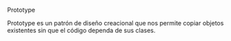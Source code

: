 Prototype

Prototype es un patrón de diseño creacional que nos permite copiar objetos existentes sin que el código dependa de sus clases.